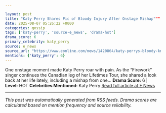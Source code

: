 ```yaml
---

layout: post
title: "Katy Perry Shares Pic of Bloody Injury After Onstage Mishap"""
date: 2025-08-07 05:26:22 +0000
categories: gossip
tags: ['katy-perry', 'source-e_news', 'drama-hot']
drama_score: 6
primary_celebrity: katy_perry
source: e_news
source_url: "https://www.eonline.com/news/1420864/katy-perrys-bloody-knee-injury-photo?cmpid=rss-syndicate-genericrss-us-top_stories"""
mentions: {'katy_perry': 6}
---
```


One onstage moment made Katy Perry roar with pain. As the “Firework” singer continues the Canadian leg of her Lifetimes Tour, she shared a look back at her life lately, including a mishap from one... **Drama Score:** 6 | **Level:** HOT **Celebrities Mentioned:** Katy Perry [Read full article at E News](https://www.eonline.com/news/1420864/katy-perrys-bloody-knee-injury-photo?cmpid=rss-syndicate-genericrss-us-top_stories)

---

*This post was automatically generated from RSS feeds. Drama scores are calculated based on mention frequency and source reliability.*